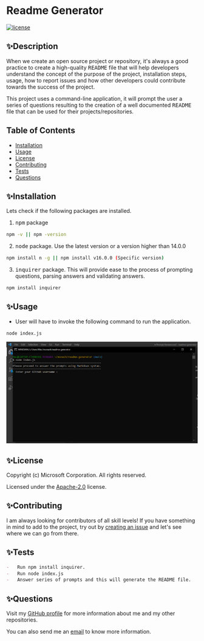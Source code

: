 
  # Readme Generator
  [![license](https://img.shields.io/static/v1?label=license&message=Apache-2.0&color=red)](#license)

  ## ✨Description
  When we create an open source project or repository, it's always a good practice to create a high-quality <kbd>README</kbd> file that will help developers understand the concept of the purpose of the project, installation steps, usage, how to report issues and how other developers could contribute towards the success of the project.

This project uses a command-line application, it will prompt the user a series of questions resulting to the creation of a well documented <kbd>README</kbd> file that can be used for their projects/repositories.

  ## Table of Contents
  - [Installation](#installation)
  - [Usage](#usage)
  - [License](#license)
  - [Contributing](#contributing)
  - [Tests](#tests)
  - [Questions](#questions)

  ## ✨Installation
  Lets check if the following packages are installed.

1. <kbd>npm</kbd> package

```bash
npm -v || npm -version
```

2. <kbd>node</kbd> package. Use the latest version or a version higher than 14.0.0

```bash
npm install n -g || npm install v16.0.0 (Specific version)
```

3. <kbd>inquirer</kbd> package. This will provide ease to the process of prompting questions, parsing answers and validating answers.

```bash
npm install inquirer
```

  ## ✨Usage
  -   User will have to invoke the following command to run the application.

```bash
node index.js
```

![Invoking the command](./assets/images/S1-Invoking.png)
  
  ## ✨License

  Copyright (c) Microsoft Corporation. All rights reserved.

  Licensed under the [Apache-2.0](LICENSE) license.
  
  ## ✨Contributing
  I am always looking for contributors of all skill levels! If you have something in mind to add to the project, try out by [creating an issue](https://github.com/mckinleyvj/readme-generator/issues) and let's see where we can go from there.
  
  ## ✨Tests
  ```md
-   Run npm install inquirer.
-   Run node index.js
-   Answer series of prompts and this will generate the README file.
```
  
  ## ✨Questions
  
  Visit my [GitHub profile](https://github.com/mckinleyvj) for more information about me and my other repositories.

  You can also send me an <a href="mailto:mckinleyvj@gmail.com?">email</a> to know more information.
  
  